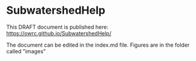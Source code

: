 # SubwatershedHelp

This DRAFT document is published here: https://owrc.github.io/SubwatershedHelp/

The document can be edited in the index.md file.  Figures are in the folder called "images"
